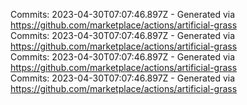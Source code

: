 Commits: 2023-04-30T07:07:46.897Z - Generated via https://github.com/marketplace/actions/artificial-grass
<br>
Commits: 2023-04-30T07:07:46.897Z - Generated via https://github.com/marketplace/actions/artificial-grass
<br>
Commits: 2023-04-30T07:07:46.897Z - Generated via https://github.com/marketplace/actions/artificial-grass
<br>
Commits: 2023-04-30T07:07:46.897Z - Generated via https://github.com/marketplace/actions/artificial-grass
<br>
